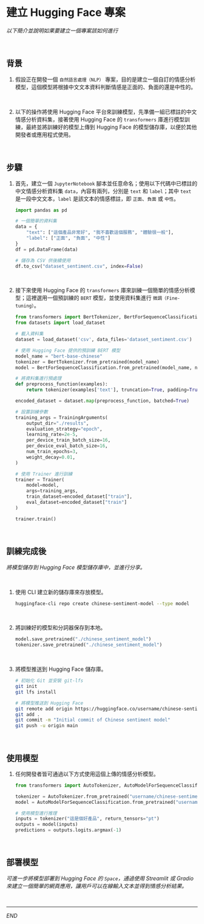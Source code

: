 # 建立 Hugging Face 專案

_以下簡介並說明如果要建立一個專案該如何進行_

<br>

## 背景

1. 假設正在開發一個 `自然語言處理（NLP）` 專案，目的是建立一個自訂的情感分析模型，這個模型將根據中文文本資料判斷情感是正面的、負面的還是中性的。

<br>

2. 以下的操作將使用 Hugging Face 平台來訓練模型，先準備一組已標註的中文情感分析資料集，接著使用 Hugging Face 的 `transformers` 庫進行模型訓練，最終並將訓練好的模型上傳到 Hugging Face 的模型儲存庫，以便於其他開發者或應用程式使用。

<br>

## 步驟

1. 首先，建立一個 `JupyterNotebook` 腳本並任意命名；使用以下代碼中已標註的中文情感分析資料集 `data`，內容有兩列，分別是 `text` 和 `label`；其中 `text` 是一段中文文本，`label` 是該文本的情感標註，即 `正面`、`負面` 或 `中性`。

    ```python
    import pandas as pd

    # 一個簡單的資料集
    data = {
        "text": ["這個產品非常好", "我不喜歡這個服務", "體驗很一般"],
        "label": ["正面", "負面", "中性"]
    }
    df = pd.DataFrame(data)

    # 儲存為 CSV 供後續使用
    df.to_csv("dataset_sentiment.csv", index=False)
    ```

<br>

2. 接下來使用 Hugging Face 的 `transformers` 庫來訓練一個簡單的情感分析模型；這裡選用一個預訓練的 `BERT` 模型，並使用資料集進行 `微調（Fine-tuning）`。

    ```python
    from transformers import BertTokenizer, BertForSequenceClassification, Trainer, TrainingArguments
    from datasets import load_dataset

    # 載入資料集
    dataset = load_dataset('csv', data_files='dataset_sentiment.csv')

    # 使用 Hugging Face 提供的預訓練 BERT 模型
    model_name = "bert-base-chinese"
    tokenizer = BertTokenizer.from_pretrained(model_name)
    model = BertForSequenceClassification.from_pretrained(model_name, num_labels=3)

    # 將資料集進行預處理
    def preprocess_function(examples):
        return tokenizer(examples['text'], truncation=True, padding=True)

    encoded_dataset = dataset.map(preprocess_function, batched=True)

    # 設置訓練參數
    training_args = TrainingArguments(
        output_dir="./results",
        evaluation_strategy="epoch",
        learning_rate=2e-5,
        per_device_train_batch_size=16,
        per_device_eval_batch_size=16,
        num_train_epochs=3,
        weight_decay=0.01,
    )

    # 使用 Trainer 進行訓練
    trainer = Trainer(
        model=model,
        args=training_args,
        train_dataset=encoded_dataset["train"],
        eval_dataset=encoded_dataset["train"]
    )

    trainer.train()
    ```

<br>

## 訓練完成後

_將模型儲存到 Hugging Face 模型儲存庫中，並進行分享。_

<br>

1. 使用 CLI 建立新的儲存庫來存放模型。

    ```bash
    huggingface-cli repo create chinese-sentiment-model --type model
    ```

<br>

2. 將訓練好的模型和分詞器保存到本地。

    ```python
    model.save_pretrained("./chinese_sentiment_model")
    tokenizer.save_pretrained("./chinese_sentiment_model")
    ```

<br>

3. 將模型推送到 Hugging Face 儲存庫。

    ```bash
    # 初始化 Git 並安裝 git-lfs
    git init
    git lfs install

    # 將模型推送到 Hugging Face
    git remote add origin https://huggingface.co/username/chinese-sentiment-model
    git add .
    git commit -m "Initial commit of Chinese sentiment model"
    git push -u origin main
    ```

<br>

## 使用模型

1. 任何開發者皆可通過以下方式使用這個上傳的情感分析模型。

    ```python
    from transformers import AutoTokenizer, AutoModelForSequenceClassification

    tokenizer = AutoTokenizer.from_pretrained("username/chinese-sentiment-model")
    model = AutoModelForSequenceClassification.from_pretrained("username/chinese-sentiment-model")

    # 使用模型進行推理
    inputs = tokenizer("這是個好產品", return_tensors="pt")
    outputs = model(inputs)
    predictions = outputs.logits.argmax(-1)
    ```

<br>

## 部署模型

_可進一步將模型部署到 Hugging Face 的 `Space`，通過使用 Streamlit 或 Gradio 來建立一個簡單的網頁應用，讓用戶可以在線輸入文本並得到情感分析結果。_

<br>

___

_END_
